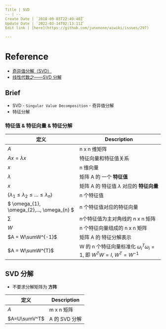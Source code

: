 ```yaml
---
Title | SVD
-- | --
Create Date | `2018-09-03T22:49:40Z`
Update Date | `2022-03-14T02:13:11Z`
Edit link | [here](https://github.com/junxnone/aiwiki/issues/297)

---
```

# Reference
- [奇异值分解（SVD）](https://zhuanlan.zhihu.com/p/29846048)
- [线性代数之——SVD 分解](https://zhuanlan.zhihu.com/p/93474729)

## Brief
- SVD - `Singular Value Decomposition` - 奇异值分解
- 特征分解

### 特征值 & 特征向量 & 特征分解

定义 | Description
-- | --
$A$ | n x n 维矩阵
$Ax = \lambda x$ | 特征向量和特征值关系
$x$ | n 维向量
$\lambda$ | 矩阵 A 的 一个 **特征值**
$x$ | 矩阵 A 的 特征值 $\lambda$ 对应的 **特征向量**
$\left\{ \lambda_{1} \leq  \lambda_{2} \leq ... \leq  \lambda_{n} \right\}$ | n 个特征值
$ \omega_{1},   \omega_{2},...,  \omega_{n}  $ | n 个特征值对应的特征向量
$\sum$ | n个特征值为主对角线的 n x n 矩阵
$W$ | n 个特征向量组成的 n x n 矩阵
$A = W\sumW^{-1}$ | 矩阵 A 的 特征分解表示
$A = W\sumW^{T}$ | W 的 n 个特征向量标准化 $\omega_{i}^T\omega_{i}=1$, 即 $W^TW =I$, $W^T=W^{-1}$


## SVD 分解
- 不要求分解矩阵为 **方阵**


定义 | Description
-- | --
$A$ | m x n 矩阵
$A=U\sumV^T$ | A 的 SVD 分解


